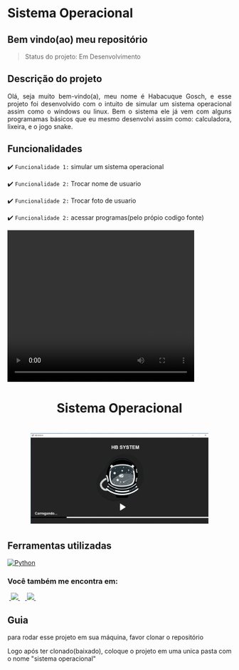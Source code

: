 <h1>Sistema Operacional</h1>

<h2>Bem vindo(ao) meu repositório</h2>

>Status do projeto: Em Desenvolvimento

## Descrição do projeto
 <p align="justify">
Olá, seja muito bem-vindo(a), meu nome é Habacuque Gosch, e esse projeto foi desenvolvido com o intuito de simular
um sistema operacional assim como o windows ou linux. Bem o sistema ele já vem com alguns programamas básicos que
eu mesmo desenvolvi assim como: calculadora, lixeira, e o jogo snake. 
<div>
    
## Funcionalidades

:heavy_check_mark: `Funcionalidade 1:` simular um sistema operacional 

:heavy_check_mark: `Funcionalidade 2:` Trocar nome de usuario
    
:heavy_check_mark: `Funcionalidade 2:` Trocar foto de usuario
    
:heavy_check_mark: `Funcionalidade 2:` acessar programas(pelo própio codigo fonte)

<video width="420" height="340" controls="controls">
    <source src="./filme.mp4" type="video/mp4">
</video>
 
<div align='center'>
    <h1>Sistema Operacional<h1>
    <img src='./demo.gif' title='demo sistema operacional' width='400px' />
</div>
            
## Ferramentas utilizadas

<a href="https://www.python.org" target="_blank"> <img src="https://www.tshirtgeek.com.br/wp-content/uploads/2021/03/com001.jpg" alt="Python" width="40" height="40"/> </a> 
    
### Você também me encontra em:
&nbsp;<a href="https://www.linkedin.com/in/habacuque-gosch-de-oliveira-993b45264/">
  <img src="https://img.shields.io/badge/linkedin-%230077B5.svg?style=for-the-badge&logo=linkedin&logoColor=white">
</a>&nbsp;
&nbsp;<a href="https://www.instagram.com/gosch_tlgd">
  <img src="https://img.shields.io/badge/Instagram-%23E4405F.svg?style=for-the-badge&logo=Instagram&logoColor=white">
</a>&nbsp;
    
<h2>Guia</h2>

para rodar esse projeto em sua máquina, favor clonar o repositório

Logo após ter clonado(baixado), coloque o projeto em uma unica pasta com o nome "sistema operacional"
